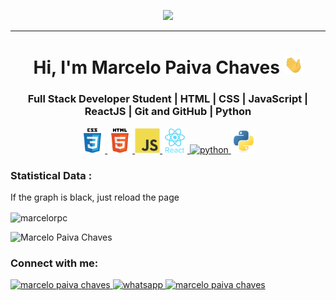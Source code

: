 <p align="center">
  <img src="https://github.com/thompsonemerson/thompsonemerson/raw/master/cover-thompson.png" height="200"/>
</p>
<hr>
<h1 align="center">Hi, I'm Marcelo Paiva Chaves <img src="https://raw.githubusercontent.com/ABSphreak/ABSphreak/master/gifs/Hi.gif" width="30px"></h1>
<h3 align="center">Full Stack Developer Student | HTML | CSS | JavaScript | ReactJS | Git and GitHub | Python </h3>

<p align="center"> 
    <a href="https://www.cprogramming.com/" chools.com/css/" target="_blank" rel="noreferrer"> 
    <img src="https://raw.githubusercontent.com/devicons/devicon/master/icons/css3/css3-original-wordmark.svg" alt="css3" width="40" height="40" /> </a> 
    <a href="https://www.w3.org/html/" target="_blank" rel="noreferrer"> 
    <img src="https://raw.githubusercontent.com/devicons/devicon/master/icons/html5/html5-original-wordmark.svg" alt="html5" width="40" height="40" /> </a> 
    <a href="https://developer.mozilla.org/en-US/docs/Web/JavaScript" target="_blank" rel="noreferrer"> 
    <img src="https://raw.githubusercontent.com/devicons/devicon/master/icons/javascript/javascript-original.svg" alt="javascript" width="40" height="40" /> </a> 
    <a href="https://reactjs.org/" target="_blank" rel="noreferrer"> <img src="https://raw.githubusercontent.com/devicons/devicon/master/icons/react/react-original-wordmark.svg" alt="react" width="40" height="40" /> </a> 
    <a href="https://github.com/" target="_blank" rel="noreferrer"> 
    <img src="https://user-images.githubusercontent.com/25181517/192108374-8da61ba1-99ec-41d7-80b8-fb2f7c0a4948.png" alt="python" width="40" height="40" /> </a> 
    <a href="https://www.python.org" target="_blank" rel="noreferrer"> 
    <img src="https://raw.githubusercontent.com/devicons/devicon/master/icons/python/python-original.svg" alt="python" width="40" height="40" /> </a> 
</p>    

<h3>Statistical Data :</h3><p>If the graph is black, just reload the page<p/>
<p><img align="center" src="https://github-readme-stats.vercel.app/api/top-langs?username=marcelorpc&show_icons=true&locale=en&bg_color=0d1117&text_color=ffffff&layout=compact" alt="marcelorpc" 
    bg_color=#808080/>
</p>
<p>
  <img alt="Marcelo Paiva Chaves" src="https://github-readme-streak-stats.herokuapp.com/?user=marcelorpc&theme=dark&hide_border=true" />
</p>

<h3 align="left">Connect with me:</h3>
<p align="left">
  <a href="https://www.linkedin.com/in/marcelorpc/" target="_blank"><img
      src="https://img.shields.io/badge/LinkedIn-0077B5?style=for-the-badge&logo=linkedin&logoColor=white"
      alt="marcelo paiva chaves" width="120" height="30"/>
  </a>
  <a href="https://wa.me/5521986960700" target="_blank"><img src="https://img.shields.io/badge/WhatsApp-25D366?style=for-the-badge&logo=whatsapp&logoColor=white" alt="whatsapp" width="120" height="30">
  </a>
  <a href="https://www.instagram.com/marcelorpc_fotografia/" target="_blank"><img src="https://img.shields.io/badge/Instagram-E4405F?style=for-the-badge&logo=instagram&logoColor=white" alt="marcelo paiva chaves"       width="130" height="30">
  </a>
</p>
